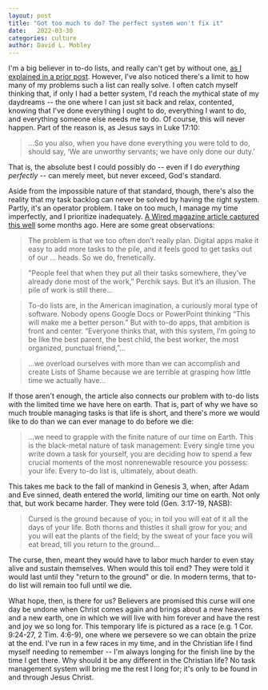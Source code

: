 ```yaml
---
layout: post
title: "Got too much to do? The perfect system won't fix it"
date:   2022-03-30
categories: culture
author: David L. Mobley
---
```


I'm a big believer in to-do lists, and really can't get by without one, [as I explained in a prior post](https://heisfaithful.github.io/practical/2020/01/21/tasks.html). However, I've also noticed there's a limit to how many of my problems such a list can really solve. I often catch myself thinking that, if only I had a better system, I'd reach the mythical state of my daydreams -- the one where I can just sit back and relax, contented, knowing that I've done everything I ought to do, everything I want to do, and everything someone else needs me to do. Of course, this will never happen. Part of the reason is, as Jesus says in Luke 17:10:
> ...So you also, when you have done everything you were told to do, should say, ‘We are unworthy servants; we have only done our duty.’

That is, the absolute best I could possibly do -- even if I do *everything perfectly* -- can merely meet, but never exceed, God's standard.

Aside from the impossible nature of that standard, though, there's also the reality that my task backlog can never be solved by having the right system. Partly, it's an operator problem. I take on too much, I manage my time imperfectly, and I prioritize inadequately. [A Wired magazine article captured this well](https://www.wired.com/story/to-do-apps-failed-productivity-tools/) some months ago. Here are some great observations:
> The problem is that we too often don’t really plan. Digital apps make it easy to add more tasks to the pile, and it feels good to get tasks out of our ... heads. So we do, frenetically.

> "People feel that when they put all their tasks somewhere, they’ve already done most of the work,” Perchik says. But it’s an illusion. The pile of work is still there...

> To-do lists are, in the American imagination, a curiously moral type of software. Nobody opens Google Docs or PowerPoint thinking “This will make me a better person.” But with to-do apps, that ambition is front and center. “Everyone thinks that, with this system, I’m going to be like the best parent, the best child, the best worker, the most organized, punctual friend,”...

> ...we overload ourselves with more than we can accomplish and create Lists of Shame because we are terrible at grasping how little time we actually have...

If those aren't enough, the article also connects our problem with to-do lists with the limited time we have here on earth. That is, part of why we have so much trouble managing tasks is that life is short, and there's more we would like to do than we can ever manage to do before we die:
> ...we need to grapple with the finite nature of our time on Earth.
> This is the black-metal nature of task management: Every single time you write down a task for yourself, you are deciding how to spend a few crucial moments of the most nonrenewable resource you possess: your life. Every to-do list is, ultimately, about death.

This takes me back to the fall of mankind in Genesis 3, when, after Adam and Eve sinned, death entered the world, limiting our time on earth. Not only that, but work became harder. They were told (Gen. 3:17-19, NASB):
> Cursed is the ground because of you; in toil you will eat of it all the days of your life. Both thorns and thistles it shall grow for you; and you will eat the plants of the field; by the sweat of your face you will eat bread, till you return to the ground...

The curse, then, meant they would have to labor much harder to even stay alive and sustain themselves. When would this toil end? They were told it would last until they "return to the ground" or die. In modern terms, that to-do list will remain too full until we die.

What hope, then, is there for us? Believers are promised this curse will one day be undone when Christ comes again and brings about a new heavens and a new earth, one in which we will live with him forever and have the rest and joy we so long for. This temporary life is pictured as a race (e.g. 1 Cor. 9:24-27, 2 Tim. 4:6-9), one where we persevere so we can obtain the prize at the end. I've run in a few races in my time, and in the Christian life I find myself needing to remember -- I'm always longing for the finish line by the time I get there. Why should it be any different in the Christian life? No task management system will bring me the rest I long for; it's only to be found in and through Jesus Christ.
